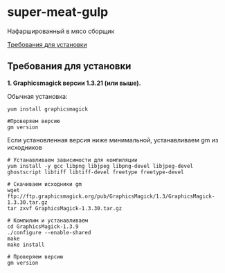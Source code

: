 # super-meat-gulp
Нафаршированный в мясо сборщик

[Требования для установки](#Требования-для-установки)


## Требования для установки
**1. Graphicsmagick версии 1.3.21 (или выше).**

Обычная установка:
```
yum install graphicsmagick

#Проверяем версию
gm version
```

Если установленная версия ниже минимальной, устанавливаем gm из исходников
```
# Устанавливаем зависимости для компиляции
yum install -y gcc libpng libjpeg libpng-devel libjpeg-devel ghostscript libtiff libtiff-devel freetype freetype-devel

# Скачиваем исходники gm
wget ftp://ftp.graphicsmagick.org/pub/GraphicsMagick/1.3/GraphicsMagick-1.3.30.tar.gz
tar zxvf GraphicsMagick-1.3.30.tar.gz

# Компилим и устанавливаем
cd GraphicsMagick-1.3.9
./configure --enable-shared
make
make install

# Проверяем версию
gm version
```
